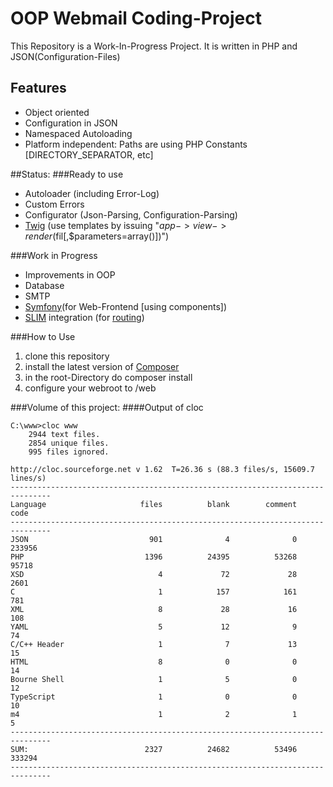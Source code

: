 # OOP Webmail Coding-Project
This Repository is a Work-In-Progress Project.
It is written in PHP and JSON(Configuration-Files)

## Features
- Object oriented
- Configuration in JSON
- Namespaced Autoloading
- Platform independent: Paths are using PHP Constants [DIRECTORY_SEPARATOR, etc]

##Status:
###Ready to use
- Autoloader (including Error-Log)
- Custom Errors
- Configurator (Json-Parsing, Configuration-Parsing)
- [Twig](http://twig.sensiolabs.org/ "Twig Homepage") (use templates by issuing "$app->view->render($fil[,$parameters=array()])")

###Work in Progress
- Improvements in OOP
- Database
- SMTP
- [Symfony](https://symfony.com/ "Symfony Framework")(for Web-Frontend [using components])
- [SLIM](http://www.slimframework.com/ "SLIM Framework") integration (for [routing](http://akrabat.com/routing-to-a-controller-with-slim-framework-2/ "SLIM Controller wrapper"))

###How to Use
1. clone this repository
2. install the latest version of [Composer](https://getcomposer.org/ "Composer")
3. in the root-Directory do composer install
4. configure your webroot to /web

###Volume of this project:
####Output of cloc

	C:\www>cloc www
		2944 text files.
		2854 unique files.
		995 files ignored.
	
	http://cloc.sourceforge.net v 1.62  T=26.36 s (88.3 files/s, 15609.7 lines/s)
	-------------------------------------------------------------------------------
	Language                     files          blank        comment           code
	-------------------------------------------------------------------------------
	JSON                           901              4              0         233956
	PHP                           1396          24395          53268          95718
	XSD                              4             72             28           2601
	C                                1            157            161            781
	XML                              8             28             16            108
	YAML                             5             12              9             74
	C/C++ Header                     1              7             13             15
	HTML                             8              0              0             14
	Bourne Shell                     1              5              0             12
	TypeScript                       1              0              0             10
	m4                               1              2              1              5
	-------------------------------------------------------------------------------
	SUM:                          2327          24682          53496         333294
	-------------------------------------------------------------------------------